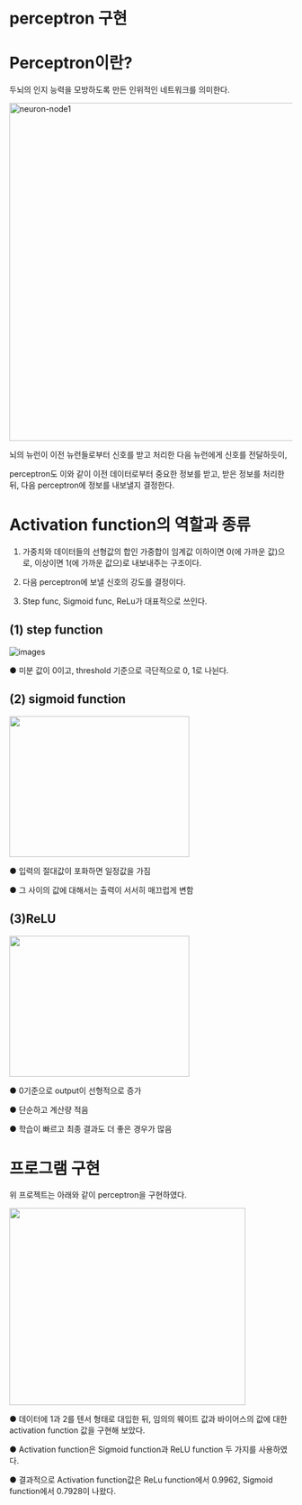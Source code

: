 # perceptron 구현
# Perceptron이란?
두뇌의 인지 능력을 모방하도록 만든 인위적인 네트워크를 의미한다.









<img width="600" alt="neuron-node1" src="https://user-images.githubusercontent.com/98728682/152082670-7570fc1b-2ebe-4cc9-bfbd-6922abd53609.png">

뇌의 뉴런이 이전 뉴런들로부터 신호를 받고 처리한 다음 뉴런에게 신호를 전달하듯이, 

perceptron도 이와 같이 이전 데이터로부터 중요한 정보를 받고, 받은 정보를 처리한 뒤, 다음 perceptron에 정보를 내보낼지 결정한다. 



# Activation function의 역할과 종류
1. 가중치와 데이터들의 선형값의 합인 가중합이 임계값 이하이면 0(에 가까운 값)으로, 이상이면 1(에 가까운 값으)로 내보내주는 구조이다.

2. 다음 perceptron에 보낼 신호의 강도를 결정이다.

3. Step func, Sigmoid func, ReLu가 대표적으로 쓰인다.  


## (1) step function

![images](https://user-images.githubusercontent.com/98728682/152089932-889279c8-cb4f-408a-840c-5c06f3708279.png)

● 미분 값이 0이고, threshold 기준으로 극단적으로 0, 1로 나뉜다.

## (2) sigmoid function

<img src="https://user-images.githubusercontent.com/98728682/152089956-9cdfe83d-9f92-4251-84b5-ad2fd355a743.png"  width="320" height="250">

● 입력의 절대값이 포화하면 일정값을 가짐

● 그 사이의 값에 대해서는 출력이 서서히 매끄럽게 변함

## (3)ReLU

<img src="https://user-images.githubusercontent.com/98728682/152089992-12fb843d-f62a-49a7-9871-1632dc5073cb.png"  width="320" height="250">

● 0기준으로 output이 선형적으로 증가

● 단순하고 계산량 적음

● 학습이 빠르고 최종 결과도 더 좋은 경우가 많음

# 프로그램 구현
위 프로젝트는 아래와 같이 perceptron을 구현하였다.

<img src="https://user-images.githubusercontent.com/98728682/152106571-bddd61fb-7a58-4cb3-a50e-1dc9a2c47af8.jpg" width="420" height="350">

● 데이터에 1과 2를 텐서 형태로 대입한 뒤, 임의의 웨이트 값과 바이어스의 값에 대한 activation function 값을 구현해 보았다.

● Activation function은 Sigmoid function과 ReLU function 두 가지를 사용하였다.

● 결과적으로 Activation function값은 ReLu function에서 0.9962, Sigmoid function에서 0.7928이 나왔다.
